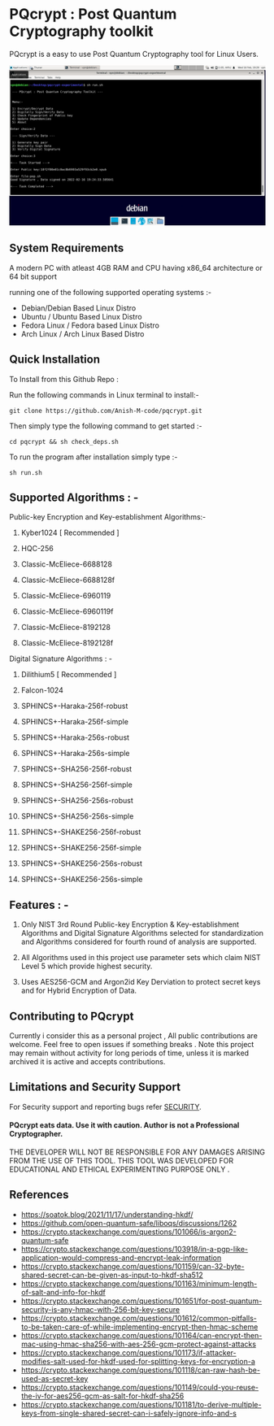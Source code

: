 
# PQcrypt : Post Quantum Cryptography toolkit

PQcrypt is a easy to use Post Quantum Cryptography tool for Linux Users.

<img src="https://github.com/Anish-M-code/pqcrypt/raw/main/pqcrypt.png">

System Requirements
--------------------

A modern PC with atleast 4GB RAM and CPU having x86_64 architecture or 64 bit support

running one of the following supported operating systems :-

* Debian/Debian Based Linux Distro 
* Ubuntu / Ubuntu Based Linux Distro
* Fedora Linux / Fedora based Linux Distro 
* Arch Linux / Arch Linux Based Distro

Quick Installation
------------------

To Install from this Github Repo :

Run the following commands in Linux terminal to install:-

```
git clone https://github.com/Anish-M-code/pqcrypt.git
```
Then simply type the following command to get started :- 

```
cd pqcrypt && sh check_deps.sh
```
To run the program after installation simply type :-

```
sh run.sh
```

Supported Algorithms : -
--------------------

Public-key Encryption and Key-establishment Algorithms:-

1) Kyber1024 [ Recommended ]

2) HQC-256

3) Classic-McEliece-6688128

4) Classic-McEliece-6688128f

5) Classic-McEliece-6960119

6) Classic-McEliece-6960119f

7) Classic-McEliece-8192128

8) Classic-McEliece-8192128f

Digital Signature Algorithms : -

1) Dilithium5 [ Recommended ]

2) Falcon-1024

3) SPHINCS+-Haraka-256f-robust

4) SPHINCS+-Haraka-256f-simple

5) SPHINCS+-Haraka-256s-robust

6) SPHINCS+-Haraka-256s-simple

7) SPHINCS+-SHA256-256f-robust

8) SPHINCS+-SHA256-256f-simple

9) SPHINCS+-SHA256-256s-robust

10) SPHINCS+-SHA256-256s-simple

11) SPHINCS+-SHAKE256-256f-robust

12) SPHINCS+-SHAKE256-256f-simple

13) SPHINCS+-SHAKE256-256s-robust

14) SPHINCS+-SHAKE256-256s-simple

Features : -
--------

1) Only NIST 3rd Round Public-key Encryption & Key-establishment Algorithms and Digital Signature Algorithms selected for standardization and Algorithms considered for fourth round of analysis are supported.

2) All Algorithms used in this project use parameter sets which claim NIST Level 5 which provide highest security.

2) Uses AES256-GCM and Argon2id Key Derviation to protect secret keys and for Hybrid Encryption of Data.

Contributing to PQcrypt
---------------------

Currently i consider this as a personal project , All public contributions are welcome. Feel free to open issues if something breaks . Note this project may remain without activity for long periods of time, unless it is marked archived it is active and accepts contributions.

Limitations and Security Support
---------------------------------

For Security support and reporting bugs refer [ SECURITY](/SECURITY.md).

#### PQcrypt eats data. Use it with caution. Author is not a Professional Cryptographer.

THE DEVELOPER WILL NOT BE RESPONSIBLE FOR ANY DAMAGES ARISING FROM THE USE OF THIS TOOL. 
THIS TOOL WAS DEVELOPED FOR EDUCATIONAL AND ETHICAL EXPERIMENTING PURPOSE ONLY .

References
----------

* https://soatok.blog/2021/11/17/understanding-hkdf/
* https://github.com/open-quantum-safe/liboqs/discussions/1262
* https://crypto.stackexchange.com/questions/101066/is-argon2-quantum-safe
* https://crypto.stackexchange.com/questions/103918/in-a-pgp-like-application-would-compress-and-encrypt-leak-information
* https://crypto.stackexchange.com/questions/101159/can-32-byte-shared-secret-can-be-given-as-input-to-hkdf-sha512
* https://crypto.stackexchange.com/questions/101163/minimum-length-of-salt-and-info-for-hkdf
* https://crypto.stackexchange.com/questions/101651/for-post-quantum-security-is-any-hmac-with-256-bit-key-secure
* https://crypto.stackexchange.com/questions/101612/common-pitfalls-to-be-taken-care-of-while-implementing-encrypt-then-hmac-scheme
* https://crypto.stackexchange.com/questions/101164/can-encrypt-then-mac-using-hmac-sha256-with-aes-256-gcm-protect-against-attacks
* https://crypto.stackexchange.com/questions/101173/if-attacker-modifies-salt-used-for-hkdf-used-for-splitting-keys-for-encryption-a
* https://crypto.stackexchange.com/questions/101118/can-raw-hash-be-used-as-secret-key
* https://crypto.stackexchange.com/questions/101149/could-you-reuse-the-iv-for-aes256-gcm-as-salt-for-hkdf-sha256
* https://crypto.stackexchange.com/questions/101181/to-derive-multiple-keys-from-single-shared-secret-can-i-safely-ignore-info-and-s




